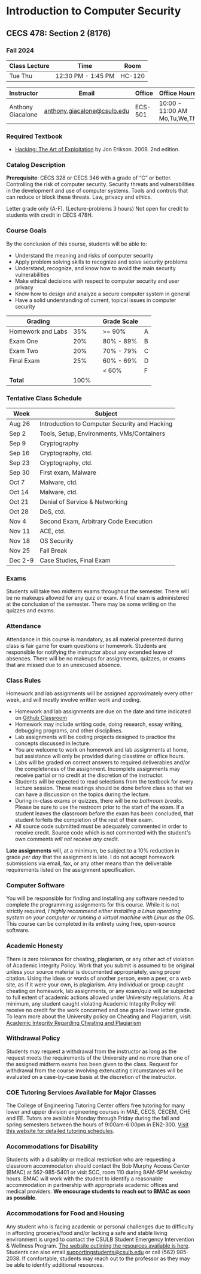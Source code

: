 # Introduction to Computer Security

## CECS 478: Section 2 (8176)

### Fall 2024

| Class Lecture | Time               | Room   |
|---------------|--------------------|--------|
| Tue Thu       | 12:30 PM - 1:45 PM | HC-120 |

| Instructor        | Email                       | Office  | Office Hours                 |
|-------------------|-----------------------------|---------|------------------------------|
| Anthony Giacalone | anthony.giacalone@csulb.edu | ECS-501 | 10:00 - 11:00 AM Mo,Tu,We,Th |

### Required Textbook

* [Hacking: The Art of Exploitation](https://www.amazon.com/Hacking-Art-Exploitation-Jon-Erickson/dp/1593271441) by Jon Erikson. 2008. 2nd edition.

### Catalog Description

**Prerequisite**: CECS 328 or CECS 346 with a grade of “C” or better.
Controlling the risk of computer security. Security threats and vulnerabilities in the development and use of computer systems. Tools and controls that can reduce or block these threats. Law, privacy and ethics.

Letter grade only (A-F). (Lecture-problems 3 hours) Not open for credit to students with credit in CECS 478H.

### Course Goals

By the conclusion of this course, students will be able to:

* Understand the meaning and risks of computer security
* Apply problem solving skills to recognize and solve security problems
* Understand, recognize, and know how to avoid the main security vulnerabilities
* Make ethical decisions with respect to computer security and user privacy
* Know how to design and analyze a secure computer system in general
* Have a solid understanding of current, topical issues in computer security

| Grading           |      | | Grade Scale |   |
|-------------------|------|-|-------------|---|
| Homework and Labs | 35%  | | >= 90%      | A |
| Exam One          | 20%  | | 80% - 89%   | B |
| Exam Two          | 20%  | | 70% - 79%   | C |
| Final Exam        | 25%  | | 60% - 69%   | D |
|                   |      | | < 60%       | F |
| **Total**         | 100% | |             |   |

### Tentative Class Schedule

| Week       | Subject                                              |
|------------|------------------------------------------------------|
| Aug 26     | Introduction to Computer Security and Hacking        |
| Sep  2     | Tools, Setup, Environments, VMs/Containers           |
| Sep  9     | Cryptography                                         |
| Sep 16     | Cryptography, ctd.                                   |
| Sep 23     | Cryptography, ctd.                                   |
| Sep 30     | First exam, Malware                                  |
| Oct  7     | Malware, ctd.                                        |
| Oct 14     | Malware, ctd.                                        |
| Oct 21     | Denial of Service & Networking                       |
| Oct 28     | DoS, ctd.                                            |
| Nov  4     | Second Exam, Arbitrary Code Execution                |
| Nov 11     | ACE, ctd.                                            |
| Nov 18     | OS Security                                          |
| Nov 25     | Fall Break                                           |
| Dec 2-9    | Case Studies, Final Exam                             |

### Exams

Students will take two midterm exams throughout the semester. There will be no makeups allowed for any quiz or exam. A final exam is administered at the conclusion of the semester. There may be some writing on the quizzes and exams.

### Attendance

Attendance in this course is mandatory, as all material presented during class is fair game for exam questions or homework. Students are responsible for notifying the instructor about any extended leave of absences. There will be no makeups for assignments, quizzes, or exams that are missed due to an unexcused absence.

### Class Rules

Homework and lab assignments will be assigned approximately every other week, and will mostly involve written work and coding.

* Homework and lab assignments are due on the date and time indicated on [Github Classroom](http://classroom.github.com)
* Homework may include writing code, doing research, essay writing, debugging programs, and other disciplines.
* Lab assignments will be coding projects designed to practice the concepts discussed in lecture.
* You are welcome to work on homework and lab assignments at home, but assistance will only be provided during classtime or office hours.
* Labs will be graded on correct answers to required deliverables and/or the completeness of the assignment. Incomplete assignments may receive partial or no credit at the discretion of the instructor.
* Students will be expected to read selections from the textbook for every lecture session. These readings should be done before class so that we can have a discussion on the topics during the lecture.
* During in-class exams or quizzes, there will be *no bathroom breaks*. Please be sure to use the restroom prior to the start of the exam. If a student leaves the classroom before the exam has been concluded, that student forfeits the completion of the rest of their exam.
* All source code submitted must be adequately commented in order to receive credit. Source code which is not commented with the student's own comments *will not receive any credit*.

**Late assignments** will, at a minimum, be subject to a 10% reduction in grade *per day* that the assignment is late. I do not accept homework submissions via email, fax, or any other means than the deliverable requirements listed on the assignment specification.

### Computer Software

You will be responsible for finding and installing any software needed to complete the programming assignments for this course. While it is not strictly required, *I highly recommend either installing a Linux operating system on your computer or running a virtual machine with Linux as the OS*. This course can be completed in its entirety using free, open-source software.

### Academic Honesty

There is zero tolerance for cheating, plagiarism, or any other act of violation of Academic Integrity Policy. Work that you submit is assumed to be original unless your source material is documented appropriately, using proper citation. Using the ideas or words of another person, even a peer, or a web site, as if it were your own, is plagiarism. Any individual or group caught cheating on homework, lab assignments, or any exam/quiz will be subjected to full extent of academic actions allowed under University regulations. At a minimum, any student caught violating Academic Integrity Policy will receive no credit for the work concerned and one grade lower letter grade. To learn more about the University policy on Cheating and Plagiarism, visit: [Academic Integrity Regarding Cheating and Plagiarism](https://www.csulb.edu/academic-senate/policy-academic-integrity-regarding-cheating-and-plagiarism)

### Withdrawal Policy

Students may request a withdrawal from the instructor as long as the request meets the requirements of the University and no more than one of the assigned midterm exams has been given to the class. Request for withdrawal from the course involving extenuating circumstances will be evaluated on a case-by-case basis at the discretion of the instructor.

### COE Tutoring Services Available for Major Classes

The College of Engineering Tutoring Center offers free tutoring for many lower and upper division engineering courses in MAE, CECS, CECEM, CHE and EE. Tutors are available Monday through Friday during the fall and spring semesters between the hours of 9:00am-6:00pm in EN2-300. [Visit this website for detailed tutoring schedules](http://web.csulb.edu/colleges/coe/views/essc/academic_success/engineering_tutor.shtml).

### Accommodations for Disability

Students with a disability or medical restriction who are requesting a classroom accommodation should contact the Bob Murphy Access Center (BMAC) at 562-985-5401 or visit SCC, room 110 during 8AM-5PM weekday hours. BMAC will work with the student to identify a reasonable accommodation in partnership with appropriate academic offices and medical providers. **We encourage students to reach out to BMAC as soon as possible**.

### Accommodations for Food and Housing

Any student who is facing academic or personal challenges due to difficulty in affording groceries/food and/or lacking a safe and stable living environment is urged to contact the CSULB Student Emergency Intervention & Wellness Program. [The website outlining the resources available is here](http://www.csulb.edu/basicneeds). Students can also email supportingstudents@csulb.edu or call (562) 985-2038. If comfortable, students may reach out to the professor as they may be able to identify additional resources.
